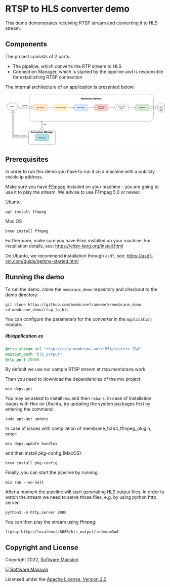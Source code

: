 # RTSP to HLS converter demo

This demo demonstrates receiving RTSP stream and converting it to HLS stream.

## Components

The project consists of 2 parts:

- The pipeline, which converts the RTP stream to HLS
- Connection Manager, which is started by the pipeline and is responsible for establishing RTSP connection

The internal architecture of an application is presented below:

![Application scheme](doc_assets/RTSP_to_HLS_pipeline.png)

## Prerequisites

In order to run this demo you have to run it on a machine with a publicly visible ip address.

Make sure you have [FFmpeg](https://www.ffmpeg.org/) installed on your machine - you are going to
use it to play the stream. We advise to use FFmpeg 5.0 or newer.

Ubuntu

```shell
apt install ffmpeg
```

Mac OS

```shell
brew install ffmpeg
```

Furthermore, make sure you have Elixir installed on your machine. For installation details, see: https://elixir-lang.org/install.html

On Ubuntu, we recommend installation through `asdf`, see: https://asdf-vm.com/guide/getting-started.html

## Running the demo

To run the demo, clone the `membrane_demo` repository and checkout to the demo directory:

```shell
git clone https://github.com/membraneframework/membrane_demo
cd membrane_demo/rtsp_to_hls
```

You can configure the parameters for the converter in the `Application` module:

##### lib/application.ex

```elixir
@rtsp_stream_url "rtsp://rtsp.membrane.work:554/testsrc.264"
@output_path "hls_output"
@rtp_port 20000
```

By default we use our sample RTSP stream at rtsp.membrane.work.

Then you need to download the dependencies of the mix project:

```shell
mix deps.get
```

You may be asked to install `Hex` and then `rebar3`.
In case of installation issues with Hex on Ubuntu, try updating the system packages first by entering the command:

```shell
sudo apt-get update
```

In case of issues with compilation of membrane_h264_ffmpeg_plugin, enter:

```shell
mix deps.update bundlex
```

and then install pkg-config (MacOS):

```shell
brew install pkg-config
```

Finally, you can start the pipeline by running:

```shell
mix run --no-halt
```

After a moment the pipeline will start generating HLS output files. In order to watch the stream we need to serve those files, e.g. by using python http server:

```shell
python3 -m http.server 8000
```

You can then play the stream using ffmpeg:

```shell
ffplay http://localhost:8000/hls_output/index.m3u8
```

## Copyright and License

Copyright 2022, [Software Mansion](https://swmansion.com/?utm_source=git&utm_medium=readme&utm_campaign=membrane)

[![Software Mansion](https://membraneframework.github.io/static/logo/swm_logo_readme.png)](https://swmansion.com/?utm_source=git&utm_medium=readme&utm_campaign=membrane)

Licensed under the [Apache License, Version 2.0](LICENSE)
